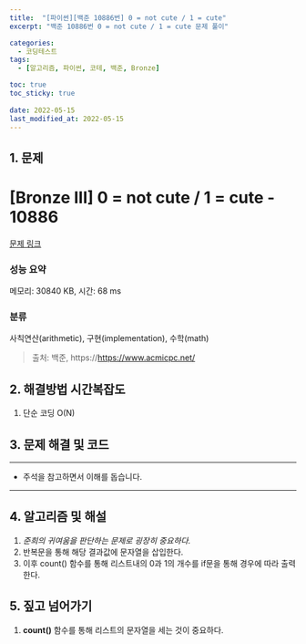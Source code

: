 ```yaml
---
title:  "[파이썬][백준 10886번] 0 = not cute / 1 = cute"
excerpt: "백준 10886번 0 = not cute / 1 = cute 문제 풀이"

categories:
  - 코딩테스트
tags:
  - [알고리즘, 파이썬, 코테, 백준, Bronze]

toc: true
toc_sticky: true
 
date: 2022-05-15
last_modified_at: 2022-05-15
---
```



## 1. 문제

# [Bronze III] 0 = not cute / 1 = cute - 10886 

[문제 링크](https://www.acmicpc.net/problem/10886) 

### 성능 요약

메모리: 30840 KB, 시간: 68 ms

### 분류

사칙연산(arithmetic), 구현(implementation), 수학(math)


> 출처: 백준, https://https://www.acmicpc.net/

## 2. 해결방법 시간복잡도

1. 단순 코딩 O(N)


## 3. 문제 해결 및 코드
--- 

<script src="https://gist.github.com/cmblir/edcb28304cbc628b71e348d6db27a8e1.js"></script>

- 주석을 참고하면서 이해를 돕습니다.
---

## 4. 알고리즘 및 해설

1. *준희의 귀여움을 판단하는 문제로 굉장히 중요하다.*
2. 반복문을 통해 해당 결과값에 문자열을 삽입한다.
3. 이후 count() 함수를 통해 리스트내의 0과 1의 개수를 if문을 통해 경우에 따라 출력한다.

## 5. 짚고 넘어가기

1. **count()** 함수를 통해 리스트의 문자열을 세는 것이 중요하다.